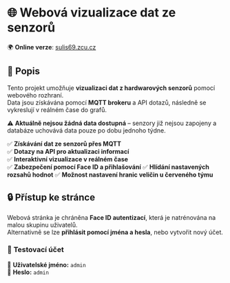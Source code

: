 # 🌐 Webová vizualizace dat ze senzorů  

🌍 **Online verze**: [sulis69.zcu.cz](https://sulis69.zcu.cz/)  

## 📖 Popis  
Tento projekt umožňuje **vizualizaci dat z hardwarových senzorů** pomocí webového rozhraní.  
Data jsou získávána pomocí **MQTT brokeru** a API dotazů, následně se vykreslují v reálném čase do grafů.  

⚠️ **Aktuálně nejsou žádná data dostupná** – senzory již nejsou zapojeny a databáze uchovává data pouze po dobu jednoho týdne.  

✅ **Získávání dat ze senzorů přes MQTT**  
✅ **Dotazy na API pro aktualizaci informací**  
✅ **Interaktivní vizualizace v reálném čase**  
✅ **Zabezpečení pomocí Face ID a přihlašování** 
✅ **Hlídání nastavených rozsahů hodnot**
✅ **Možnost nastavení hranic veličin u červeného týmu** 

## 🔒 Přístup ke stránce  
Webová stránka je chráněna **Face ID autentizací**, která je natrénována na malou skupinu uživatelů.  
Alternativně se lze **přihlásit pomocí jména a hesla**, nebo vytvořit nový účet.  

### 🎫 **Testovací účet**  
🔹 **Uživatelské jméno:** `admin`  
🔹 **Heslo:** `admin` 
